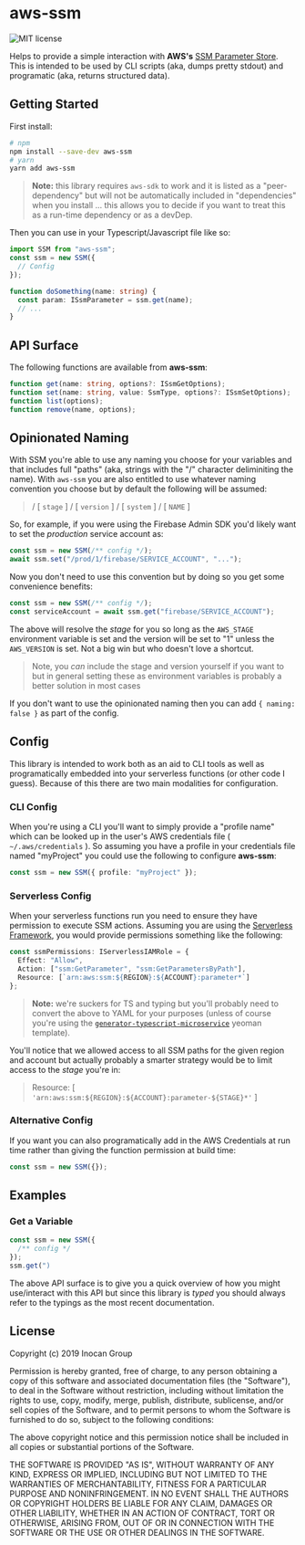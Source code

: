 # aws-ssm

![MIT license](https://img.shields.io/apm/l/:aws-ssm.svg)

Helps to provide a simple interaction with **AWS's**
[SSM Parameter Store](https://docs.aws.amazon.com/AWSJavaScriptSDK/latest/AWS/SSM.html#getParameter-property).
This is intended to be used by CLI scripts (aka, dumps pretty stdout) and programatic
(aka, returns structured data).

## Getting Started

First install:

```sh
# npm
npm install --save-dev aws-ssm
# yarn
yarn add aws-ssm
```

> **Note:** this library requires `aws-sdk` to work and it is listed as a
> "peer-dependency" but will not be automatically included in "dependencies" when you
> install ... this allows you to decide if you want to treat this as a run-time dependency
> or as a devDep.

Then you can use in your Typescript/Javascript file like so:

```typescript
import SSM from "aws-ssm";
const ssm = new SSM({
  // Config
});

function doSomething(name: string) {
  const param: ISsmParameter = ssm.get(name);
  // ...
}
```

## API Surface

The following functions are available from **aws-ssm**:

```typescript
function get(name: string, options?: ISsmGetOptions);
function set(name: string, value: SsmType, options?: ISsmSetOptions);
function list(options);
function remove(name, options);
```

## Opinionated Naming

With SSM you're able to use any naming you choose for your variables and that includes
full "paths" (aka, strings with the "/" character deliminiting the name). With `aws-ssm`
you are also entitled to use whatever naming convention you choose but by default the
following will be assumed:

> / [ `stage` ] / [ `version` ] / [ `system` ] / [ `NAME` ]

So, for example, if you were using the Firebase Admin SDK you'd likely want to set the
_production_ service account as:

```typescript
const ssm = new SSM(/** config */);
await ssm.set("/prod/1/firebase/SERVICE_ACCOUNT", "...");
```

Now you don't need to use this convention but by doing so you get some convenience
benefits:

```typescript
const ssm = new SSM(/** config */);
const serviceAccount = await ssm.get("firebase/SERVICE_ACCOUNT");
```

The above will resolve the _stage_ for you so long as the `AWS_STAGE` environment variable
is set and the version will be set to "1" unless the `AWS_VERSION` is set. Not a big win
but who doesn't love a shortcut.

> Note, you _can_ include the stage and version yourself if you want to but in general
> setting these as environment variables is probably a better solution in most cases

If you don't want to use the opinionated naming then you can add `{ naming: false }` as
part of the config.

## Config

This library is intended to work both as an aid to CLI tools as well as programatically
embedded into your serverless functions (or other code I guess). Because of this there are
two main modalities for configuration.

### CLI Config

When you're using a CLI you'll want to simply provide a "profile name" which can be looked
up in the user's AWS credentials file ( `~/.aws/credentials` ). So assuming you have a
profile in your credentials file named "myProject" you could use the following to
configure **aws-ssm**:

```typescript
const ssm = new SSM({ profile: "myProject" });
```

### Serverless Config

When your serverless functions run you need to ensure they have permission to execute SSM
actions. Assuming you are using the [Serverless Framework](https://serverless.com), you
would provide permissions something like the following:

```typescript
const ssmPermissions: IServerlessIAMRole = {
  Effect: "Allow",
  Action: ["ssm:GetParameter", "ssm:GetParametersByPath"],
  Resource: [`arn:aws:ssm:${REGION}:${ACCOUNT}:parameter*`]
};
```

> **Note:** we're suckers for TS and typing but you'll probably need to convert the above
> to YAML for your purposes (unless of course you're using the
> [`generator-typescript-microservice`](https://github.com/lifegadget/generator-typescript-microservice)
> yeoman template).

You'll notice that we allowed access to all SSM paths for the given region and account but
actually probably a smarter strategy would be to limit access to the _stage_ you're in:

> Resource: [ `'arn:aws:ssm:${REGION}:${ACCOUNT}:parameter-${STAGE}*'` ]

### Alternative Config

If you want you can also programatically add in the AWS Credentials at run time rather
than giving the function permission at build time:

```typescript
const ssm = new SSM({});
```

## Examples

### Get a Variable

```typescript
const ssm = new SSM({
  /** config */
});
ssm.get(")
```

The above API surface is to give you a quick overview of how you might use/interact with
this API but since this library is _typed_ you should always refer to the typings as the
most recent documentation.

## License

Copyright (c) 2019 Inocan Group

Permission is hereby granted, free of charge, to any person obtaining a copy of this
software and associated documentation files (the "Software"), to deal in the Software
without restriction, including without limitation the rights to use, copy, modify, merge,
publish, distribute, sublicense, and/or sell copies of the Software, and to permit persons
to whom the Software is furnished to do so, subject to the following conditions:

The above copyright notice and this permission notice shall be included in all copies or
substantial portions of the Software.

THE SOFTWARE IS PROVIDED "AS IS", WITHOUT WARRANTY OF ANY KIND, EXPRESS OR IMPLIED,
INCLUDING BUT NOT LIMITED TO THE WARRANTIES OF MERCHANTABILITY, FITNESS FOR A PARTICULAR
PURPOSE AND NONINFRINGEMENT. IN NO EVENT SHALL THE AUTHORS OR COPYRIGHT HOLDERS BE LIABLE
FOR ANY CLAIM, DAMAGES OR OTHER LIABILITY, WHETHER IN AN ACTION OF CONTRACT, TORT OR
OTHERWISE, ARISING FROM, OUT OF OR IN CONNECTION WITH THE SOFTWARE OR THE USE OR OTHER
DEALINGS IN THE SOFTWARE.
